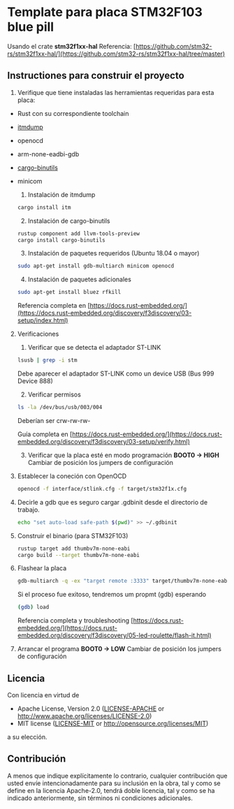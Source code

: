 # Template para placa STM32F103 blue pill

Usando el crate **stm32f1xx-hal** 
Referencia: [https://github.com/stm32-rs/stm32f1xx-hal/](https://github.com/stm32-rs/stm32f1xx-hal/tree/master)

## Instructiones para construir el proyecto
1. Verifique que tiene instaladas las herramientas requeridas para esta placa:

- Rust con su correspondiente toolchain
- [itmdump](https://crates.io/crates/itm)
- openocd
- arm-none-eadbi-gdb
- [cargo-binutils](https://github.com/rust-embedded/cargo-binutils)
- minicom

    1. Instalación de  itmdump
    ```bash
    cargo install itm
    ```

    2. Instalación de cargo-binutils 
    ```bash
    rustup component add llvm-tools-preview
    cargo install cargo-binutils
    ```

    3. Instalación de paquetes requeridos (Ubuntu 18.04 o mayor)
    ```bash
    sudo apt-get install gdb-multiarch minicom openocd
    ```

    4. Instalación de paquetes adicionales
    ```bash
    sudo apt-get install bluez rfkill
    ```

    Referencia completa en [https://docs.rust-embedded.org/](https://docs.rust-embedded.org/discovery/f3discovery/03-setup/index.html)

2. Verificaciones

    1. Verificar que se detecta el adaptador ST-LINK
    ```bash
    lsusb | grep -i stm
    ```
    Debe aparecer el adaptador ST-LINK como un device USB (Bus 999 Device 888)

    2. Verificar permisos
    ```bash
    ls -la /dev/bus/usb/003/004
    ```
    Deberían ser crw-rw-rw- 

    Guía completa en [https://docs.rust-embedded.org/](https://docs.rust-embedded.org/discovery/f3discovery/03-setup/verify.html)

    3. Verificar que la placa esté en modo programación
    **BOOT0 -> HIGH**
    Cambiar de posición los jumpers de configuración

3. Establecer la coneción con OpenOCD
    ```bash
    openocd -f interface/stlink.cfg -f target/stm32f1x.cfg
    ```

4. Decirle a gdb que es seguro cargar .gdbinit desde el directorio de trabajo.
    ```bash
    echo "set auto-load safe-path $(pwd)" >> ~/.gdbinit
    ```

5. Construir el binario (para STM32F103)
    ```bash
    rustup target add thumbv7m-none-eabi
    cargo build --target thumbv7m-none-eabi
    ```

6. Flashear la placa
    ```bash
    gdb-multiarch -q -ex "target remote :3333" target/thumbv7m-none-eabi/debug/<nombre de mi proyecto>
    ```

    Si el proceso fue exitoso, tendremos um propmt (gdb) esperando 

    ```bash
    (gdb) load
    ```  

    Referencia completa y troubleshooting [https://docs.rust-embedded.org/](https://docs.rust-embedded.org/discovery/f3discovery/05-led-roulette/flash-it.html)

7. Arrancar el programa
**BOOT0 -> LOW**
Cambiar de posición los jumpers de configuración

## Licencia
Con licencia en virtud de

 - Apache License, Version 2.0
   ([LICENSE-APACHE](LICENSE-APACHE) or <http://www.apache.org/licenses/LICENSE-2.0>)
 - MIT license
   ([LICENSE-MIT](LICENSE-MIT) or <http://opensource.org/licenses/MIT>)

a su elección.

## Contribución
A menos que indique explícitamente lo contrario, cualquier contribución que usted envíe intencionadamente para su inclusión en la obra, tal y como se define en la licencia Apache-2.0, tendrá doble licencia, tal y como se ha indicado anteriormente, sin términos ni condiciones adicionales.